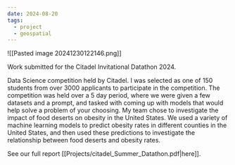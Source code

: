 ```yaml
---
date: 2024-08-20
tags:
  - project
  - geospatial
---
```

![[Pasted image 20241230122146.png]]

Work submitted for the Citadel Invitational Datathon 2024.

Data Science competition held by Citadel. I was selected as one of 150 students from over 3000 applicants to participate in the competition. The competition was held over a 5 day period, where we were given a few datasets and a prompt, and tasked with coming up with models that would help solve a problem of your choosing. My team chose to investigate the impact of food deserts on obesity in the United States. We used a variety of machine learning models to predict obesity rates in different counties in the United States, and then used these predictions to investigate the relationship between food deserts and obesity rates.

See our full report [[Projects/citadel_Summer_Datathon.pdf|here]].
